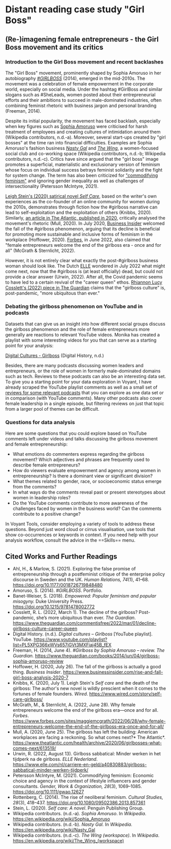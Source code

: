 # Distant reading case study "Girl Boss"

## (Re-)imagening female entrepreneurs - the Girl Boss movement and its critics

### Introduction to the Girl Boss movement and recent backlashes

The "Girl Boss" movement, prominently shaped by Sophia Amoruso in her autobiography [*#GIRLBOSS*](https://www.theguardian.com/books/2014/jun/04/girlboss-sophia-amoruso-review) (2014), emerged in the mid-2010s. The movement was a celebration of female empowerment in the corporate world, especially on social media.
Under the hashtag #GirlBoss and similar slogans such as #SheLeads, women posted about their entrepreneurial efforts and their ambitions to
succeed in male-dominated industries, often combining feminist rhetoric with business jargon and personal branding (Freeman, 2014).

Despite its initial popularity, the movement has faced backlash, especially when key figures such as [Sophia Amoruso](https://en.wikipedia.org/wiki/Sophia_Amoruso) were criticised for harsh treatment of employees and creating cultures of intimidation around them (Wikipedia contributors, n.d.-a).
Moreover, several start-ups created by "girl bosses" at the time ran into financial difficulties. Examples are Sophia Amoruso's fashion business [*Nasty Gal*](https://en.wikipedia.org/wiki/Nasty_Gal) and [*The Wing*](https://en.wikipedia.org/wiki/The_Wing_(workspace)), a women-focused social club and co-working space (Wikipedia contributors, n.d.-b; Wikipedia contributors, n.d.-c).
Critics have since argued that the "girl boss" image promotes a superficial, materialistic and exclusionary version of feminism whose focus on individual success betrays feminist solidarity and the fight for system change. The term has also been criticized for ["commodifying feminism"](https://onlinelibrary.wiley.com/doi/full/10.1111/gwao.12627) and ignoring gender inequality as well as challenges of intersectionality (Petersson McIntyre, 2021).

[Leigh Stein's (2020) satirical novel *Self Care*](https://www.wired.com/story/self-care-girlboss/), based on the writer's own experiences as the co-founder of an online community for women during the 2010s, demonstrates through fiction how the #girlboss narrative can lead to self-exploitation and the exploitation of others (Knibbs, 2020). 
Similarly, [an article in The Atlantic, published in 2020,](https://www.theatlantic.com/health/archive/2020/06/girlbosses-what-comes-next/613519/) critically analysed the movement's rhetoric (Mull, 2020).
In July 2020, [Business Insider](https://www.businessinsider.com/rise-and-fall-girl-boss-analysis-2020-7#:~:text=June%202020%20was%20the%20month,a%20second%20time%20in%20July) welcomed the fall of the #girlboss phenomenon, arguing that its decline is beneficial for promoting more sustainable and inclusive forms of feminism in the workplace (Hoffower, 2020).
[Forbes](https://www.forbes.com/sites/maggiemcgrath/2022/06/28/why-female-entrepreneurs-welcome-the-end-of-the-girlboss-era-once-and-for-all/), in June 2022, also claimed that "female entrepreneurs welcome the end of the girlboss era - once and for all" (McGrath & Sternlicht, 2022).

However, it is not entirely clear what exactly the post-#girlboss business woman should look like. The Dutch [ELLE](https://www.elle.com/nl/carriere-en-geld/a40830883/girlboss-sabbatical-minder-werken-tijdperk/) wondered in July 2022 what might come next, now that the #girlboss is (at least officially) dead, but could not provide a clear answer (Urwin, 2022).
After all, the Covid pandemic seems to have led to a certain revival of the "career queen" ethos. [Rhiannon Lucy Cosslett's (2022) piece in The Guardian](https://www.theguardian.com/commentisfree/2022/mar/01/decline-girlboss-culture-career-queen) 
claims that the "girlboss culture" is, post-pandemic, "more ubiquitous than ever." 

### Debating the girlboss phenomenon on YouTube and in podcasts

Datasets that can give us an insight into how different social groups discuss the girlboss phenomenon and the role of female entrepreneurs more generally are reactions to relevant YouTube videos. Monika has created a playlist with some interesting videos for you that can serve as a starting point for your analysis:

[Digital Cultures - Girlboss](https://youtube.com/playlist?list=PL5XPG366xWVs657iGVt3MXFiaj45B_fEX&si=MIu1IXo4iiPEHENt) (Digital History, n.d.)

Besides, there are many podcasts discussing women leaders and entrepreneurs, or the role of women in formerly male-dominated domains such as tech. Reviews to these podcasts can also be an interesting data set. To give you a starting point for your data exploration in Voyant, I have already scraped the YouTube playlist comments as well as a small set of [reviews for some relevant podcasts](https://github.com/MonikaBarget/distant-reading/tree/main/data/Data_AppStore_Girlboss) that you can explore as one data set or in comparison (with YouTube comments). Many other podcasts also cover female leadership in a single episode, but filtering reviews on just that topic from a larger pool of themes can be difficult.

### Questions for data analysis

Here are some questions that you could explore based on YouTube comments left under videos and talks discussing the girlboss movement and female entrepreneurship:

* What emotions do commenters express regarding the girlboss movement? Which adjectives and phrases are frequently used to describe female entrepreneurs?
* How do viewers evaluate empowerment and agency among women in entrepreneurship? Is there a dominant view or significant division?
* What themes related to gender, race, or socioeconomic status emerge from the comments?
* In what ways do the comments reveal past or present stereotypes about women in leadership roles?
* Do the YouTube comments contribute to more awareness of the challenges faced by women in the business world? Can the comments contribute to a positive change?

In Voyant Tools, consider employing a variety of tools to address these questions. Beyond just word cloud or cirrus visualisation, use tools that show co-occurrences or keywords in context. If you need help with your analysis workflow, consult the advice in the ==Skills== menu.

## Cited Works and Further Readings

- Ahl, H., & Marlow, S. (2021). Exploring the false promise of entrepreneurship through a postfeminist critique of the enterprise policy discourse in Sweden and the UK. *Human Relations, 74*(1), 41–68. https://doi.org/10.1177/0018726719848480
- Amoruso, S. (2014). *#GIRLBOSS*. Portfolio.
- Banet-Weiser, S. (2018). *Empowered: Popular feminism and popular misogyny.* Duke University Press. https://doi.org/10.1215/9781478002772
- Cosslett, R. L. (2022, March 1). The decline of the girlboss? Post-pandemic, she’s more ubiquitous than ever. *The Guardian*. https://www.theguardian.com/commentisfree/2022/mar/01/decline-girlboss-culture-career-queen
- Digital History. (n.d.). *Digital cultures – Girlboss* [YouTube playlist]. YouTube. https://www.youtube.com/playlist?list=PL5XPG366xWVs657iGVt3MXFiaj45B_fEX
- Freeman, H. (2014, June 4). *#Girlboss by Sophia Amoruso – review. The Guardian.* https://www.theguardian.com/books/2014/jun/04/girlboss-sophia-amoruso-review
- Hoffower, H. (2020, July 26). The fall of the girlboss is actually a good thing. *Business Insider*. https://www.businessinsider.com/rise-and-fall-girl-boss-analysis-2020-7
- Knibbs, K. (2020, July 1). Leigh Stein's *Self care* and the death of the girlboss: The author's new novel is wildly prescient when it comes to the fortunes of female founders. *Wired*. https://www.wired.com/story/self-care-girlboss/
- McGrath, M., & Sternlicht, A. (2022, June 28). Why female entrepreneurs welcome the end of the girlboss era—once and for all. *Forbes*. https://www.forbes.com/sites/maggiemcgrath/2022/06/28/why-female-entrepreneurs-welcome-the-end-of-the-girlboss-era-once-and-for-all/
- Mull, A. (2020, June 25). The girlboss has left the building: American workplaces are facing a reckoning. So what comes next?* The Atlantic*. https://www.theatlantic.com/health/archive/2020/06/girlbosses-what-comes-next/613519/
- Urwin, R. (2022, August 13). Girlboss sabbatical: Minder werken in het tijdperk na de girlboss. *ELLE Nederland*. https://www.elle.com/nl/carriere-en-geld/a40830883/girlboss-sabbatical-minder-werken-tijdperk/
- Petersson McIntyre, M. (2021). Commodifying feminism: Economic choice and agency in the context of lifestyle influencers and gender consultants. *Gender, Work & Organization, 28*(3), 1069–1085. https://doi.org/10.1111/gwao.12627
- Rottenberg, C. (2014). The rise of neoliberal feminism. *Cultural Studies, 28*(3), 418–437. https://doi.org/10.1080/09502386.2013.857361
- Stein, L. (2020). *Self care: A novel*. Penguin Publishing Group.
- Wikipedia contributors. (n.d.-a). *Sophia Amoruso*. In *Wikipedia*. https://en.wikipedia.org/wiki/Sophia_Amoruso
- Wikipedia contributors. (n.d.-b). *Nasty Gal.* In *Wikipedia.* https://en.wikipedia.org/wiki/Nasty_Gal
- Wikipedia contributors. (n.d.-c). *The Wing (workspace)*. In *Wikipedia*. https://en.wikipedia.org/wiki/The_Wing_(workspace)
